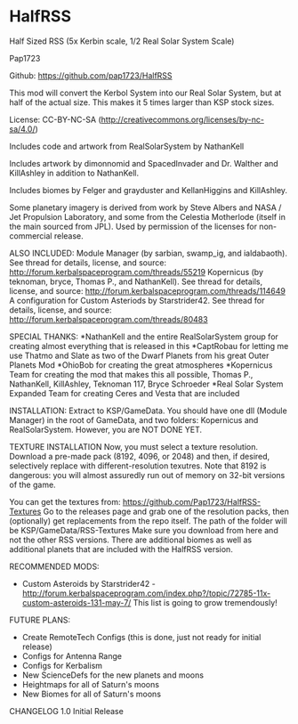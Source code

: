 # HalfRSS
Half Sized RSS (5x Kerbin scale, 1/2 Real Solar System Scale)

Pap1723

Github: https://github.com/pap1723/HalfRSS

This mod will convert the Kerbol System into our Real Solar System, but at half of the actual size. This makes it 5 times larger than KSP stock sizes.

License: CC-BY-NC-SA (http://creativecommons.org/licenses/by-nc-sa/4.0/)


Includes code and artwork from RealSolarSystem by NathanKell

Includes artwork by dimonnomid and SpacedInvader and Dr. Walther and KillAshley in addition to NathanKell.

Includes biomes by Felger and grayduster and KellanHiggins and KillAshley.

Some planetary imagery is derived from work by Steve Albers and NASA / Jet Propulsion Laboratory, and some from the Celestia Motherlode (itself in the main sourced from JPL). Used by permission of the licenses for non-commercial release.

ALSO INCLUDED:
Module Manager (by sarbian, swamp_ig, and ialdabaoth). See thread for details, license, and source: http://forum.kerbalspaceprogram.com/threads/55219
Kopernicus (by teknoman, bryce, Thomas P., and NathanKell). See thread for details, license, and source: http://forum.kerbalspaceprogram.com/threads/114649
A configuration for Custom Asteriods by Starstrider42. See thread for details, license, and source: http://forum.kerbalspaceprogram.com/threads/80483

SPECIAL THANKS:
*NathanKell and the entire RealSolarSystem group for creating almost everything that is released in this
*CaptRobau for letting me use Thatmo and Slate as two of the Dwarf Planets from his great Outer Planets Mod
*OhioBob for creating the great atmospheres
*Kopernicus Team for creating the mod that makes this all possible, Thomas P., NathanKell, KillAshley, Teknoman 117, Bryce Schroeder
*Real Solar System Expanded Team for creating Ceres and Vesta that are included

INSTALLATION:
Extract to KSP/GameData. You should have one dll (Module Manager) in the root of GameData, and two folders: Kopernicus and RealSolarSystem. However, you are NOT DONE YET.

TEXTURE INSTALLATION
Now, you must select a texture resolution. Download a pre-made pack (8192, 4096, or 2048) and then, if desired, selectively replace with different-resolution texutres. Note that 8192 is dangerous: you will almost assuredly run out of memory on 32-bit versions of the game.

You can get the textures from: https://github.com/Pap1723/HalfRSS-Textures
Go to the releases page and grab one of the resolution packs, then (optionally) get replacements from the repo itself.
The path of the folder will be KSP/GameData/RSS-Textures
Make sure you download from here and not the other RSS versions. There are additional biomes as well as additional planets that are included with the HalfRSS version.

RECOMMENDED MODS:
* Custom Asteroids by Starstrider42 - http://forum.kerbalspaceprogram.com/index.php?/topic/72785-11x-custom-asteroids-131-may-7/
This list is going to grow tremendously!


FUTURE PLANS:
* Create RemoteTech Configs (this is done, just not ready for initial release)
* Configs for Antenna Range
* Configs for Kerbalism
* New ScienceDefs for the new planets and moons
* Heightmaps for all of Saturn's moons
* New Biomes for all of Saturn's moons

CHANGELOG
1.0 Initial Release